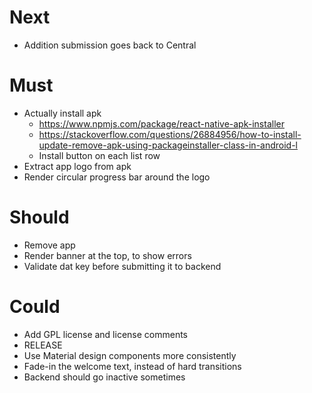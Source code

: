 # Next

- Addition submission goes back to Central

# Must

- Actually install apk
  - https://www.npmjs.com/package/react-native-apk-installer
  - https://stackoverflow.com/questions/26884956/how-to-install-update-remove-apk-using-packageinstaller-class-in-android-l
  - Install button on each list row
- Extract app logo from apk
- Render circular progress bar around the logo

# Should

- Remove app
- Render banner at the top, to show errors
- Validate dat key before submitting it to backend

# Could

- Add GPL license and license comments
- RELEASE
- Use Material design components more consistently
- Fade-in the welcome text, instead of hard transitions
- Backend should go inactive sometimes